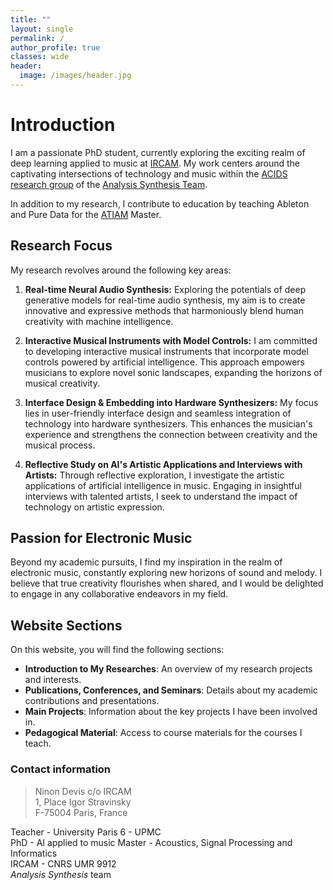 ```yaml
---
title: ""
layout: single
permalink: /
author_profile: true
classes: wide
header:
  image: /images/header.jpg
---
```


# Introduction

I am a passionate PhD student, currently exploring the exciting realm of deep learning applied to music at [IRCAM](http://www.ircam.fr). My work centers around the captivating intersections of technology and music within the [ACIDS research group](http://acids.ircam.fr) of the [Analysis Synthesis Team]([https://www.stms-lab.fr/team/representations-musicales/](http://anasynth.ircam.fr/home/english)).

In addition to my research, I contribute to education by teaching Ableton and Pure Data for the [ATIAM](http://atiam.ircam.fr) Master.

## Research Focus

My research revolves around the following key areas:

1. **Real-time Neural Audio Synthesis:** Exploring the potentials of deep generative models for real-time audio synthesis, my aim is to create innovative and expressive methods that harmoniously blend human creativity with machine intelligence.

2. **Interactive Musical Instruments with Model Controls:** I am committed to developing interactive musical instruments that incorporate model controls powered by artificial intelligence. This approach empowers musicians to explore novel sonic landscapes, expanding the horizons of musical creativity.

3. **Interface Design & Embedding into Hardware Synthesizers:** My focus lies in user-friendly interface design and seamless integration of technology into hardware synthesizers. This enhances the musician's experience and strengthens the connection between creativity and the musical process.

4. **Reflective Study on AI's Artistic Applications and Interviews with Artists:** Through reflective exploration, I investigate the artistic applications of artificial intelligence in music. Engaging in insightful interviews with talented artists, I seek to understand the impact of technology on artistic expression.

## Passion for Electronic Music

Beyond my academic pursuits, I find my inspiration in the realm of electronic music, constantly exploring new horizons of sound and melody. I believe that true creativity flourishes when shared, and I would be delighted to engage in any collaborative endeavors in my field.

## Website Sections

On this website, you will find the following sections:

- **Introduction to My Researches**: An overview of my research projects and interests.
- **Publications, Conferences, and Seminars**: Details about my academic contributions and presentations.
- **Main Projects**: Information about the key projects I have been involved in.
- **Pedagogical Material**: Access to course materials for the courses I teach.

### Contact information
> Ninon Devis
> c/o IRCAM  
> 1, Place Igor Stravinsky  
> F-75004 Paris, France  

Teacher - University Paris 6 - UPMC  
PhD - AI applied to music
Master - Acoustics, Signal Processing and Informatics  
IRCAM - CNRS UMR 9912  
*Analysis Synthesis* team  
